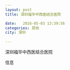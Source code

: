 ```yaml
--- 
layout: post 
title: 深圳福华中西医结合医院

date:   2016-05-03 13:39:56 
categories: 其他  
city: 深圳
  
--- 
```

   
深圳福华中西医结合医院

信息

